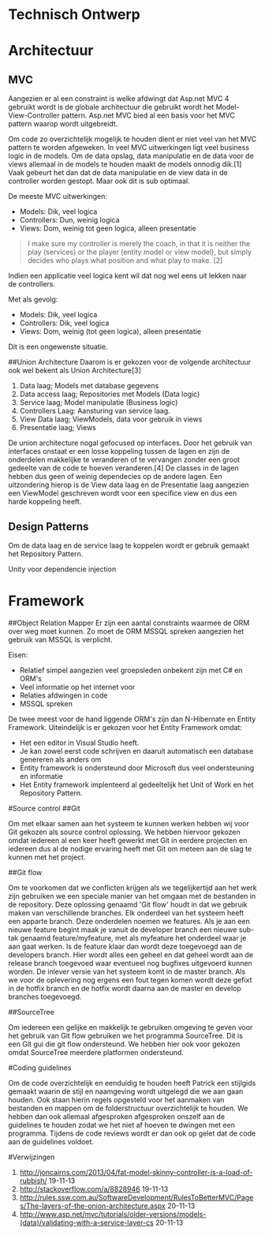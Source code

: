 Technisch Ontwerp
===============

# Architectuur
## MVC
Aangezien er al een constraint is welke afdwingt dat Asp.net MVC 4 gebruikt wordt is de globale architectuur die gebruikt wordt het Model-View-Controller pattern.
Asp.net MVC bied al een basis voor het MVC pattern waarop wordt uitgebreidt.

Om code zo overzichtelijk mogelijk te houden dient er niet veel van het MVC pattern te worden afgeweken.
In veel MVC uitwerkingen ligt veel business logic in de models. Om de data opslag, data manipulatie en de data voor de views allemaal in de models te houden maakt de models onnodig dik.[1] Vaak gebeurt het dan dat de data manipulatie en de view data in de controller worden gestopt. Maar ook dit is sub optimaal.

De meeste MVC uitwerkingen:

* Models: Dik, veel logica
* Controllers: Dun, weinig logica
* Views: Dom, weinig tot geen logica, alleen presentatie

> I make sure my controller is merely the coach, in that it is neither the play (services) or the player (entity model or view model), but simply decides who plays what position and what play to make. [2] 

Indien een applicatie veel logica kent wil dat nog wel eens uit lekken naar de controllers.

Met als gevolg:

* Models: Dik, veel logica
* Controllers: Dik, veel logica
* Views: Dom, weinig (tot geen logica), alleen presentatie

Dit is een ongewenste situatie.

##Union Architecture
Daarom is er gekozen voor de volgende architectuur ook wel bekent als Union Architecture[3]

1. Data laag; Models met database gegevens
2. Data access laag; Repositories met Models (Data logic)
3. Service laag; Model manipulatie (Business logic)
4. Controllers Laag: Aansturing van service laag.
5. View Data laag; ViewModels, data voor gebruik in views
6. Presentatie laag; Views

De union architecture nogal gefocused op interfaces. Door het gebruik van interfaces onstaat er een losse koppeling tussen de lagen en zijn de onderdelen makkelijke te veranderen of te vervangen zonder een groot gedeelte van de code te hoeven veranderen.[4] De classes in de lagen hebben dus geen of weinig dependecies op de andere lagen. Een uitzondering hierop is de View data laag en de Presentatie laag aangezien een ViewModel geschreven wordt voor een specifice view en dus een harde koppeling heeft.

## Design Patterns
Om de data laag en de service laag te koppelen wordt er gebruik gemaakt het Repository Pattern.

Unity voor dependencie injection

# Framework
##Object Relation Mapper
Er zijn een aantal constraints waarmee de ORM over weg moet kunnen. Zo moet de ORM MSSQL spreken aangezien het gebruik van MSSQL is verplicht.

Eisen:

* Relatief simpel aangezien veel groepsleden onbekent zijn met C# en ORM's
* Veel informatie op het internet voor
* Relaties afdwingen in code
* MSSQL spreken

De twee meest voor de hand liggende ORM's zijn dan N-Hibernate en Entity Framework.
Uiteindelijk is er gekozen voor het Entity Framework omdat:

* Het een editor in Visual Studio heeft.
* Je kan zowel eerst code schrijven en daaruit automatisch een database genereren als anders om
* Entity framework is ondersteund door Microsoft dus veel ondersteuning en informatie
* Het Entity framework implenteerd al gedeeltelijk het Unit of Work en het Repository Pattern.

#Source control
##Git 

Om met elkaar samen aan het systeem te kunnen werken hebben wij voor Git gekozen als source control oplossing. We hebben hiervoor gekozen omdat iedereen al een keer heeft gewerkt met Git in eerdere projecten en iedereen dus al de nodige ervaring heeft met Git om meteen aan de slag te kunnen met het project.

##Git flow

Om te voorkomen dat we conflicten krijgen als we tegelijkertijd aan het werk zijn gebruiken we een speciale manier van het omgaan met de bestanden in de repository. Deze oplossing genaamd 'Git flow' houdt in dat we gebruik maken van verschillende branches. Elk onderdeel van het systeem heeft een apparte branch. Deze onderdelen noemen we features. Als je aan een nieuwe feature begint maak je vanuit de developer branch een nieuwe sub-tak genaamd feature/myfeature, met als myfeature het onderdeel waar je aan gaat werken. Is de feature klaar dan wordt deze toegevoegd aan de developers branch. Hier wordt alles een geheel en dat geheel wordt aan de release branch toegevoed waar eventueel nog bugfixes uitgevoerd kunnen worden. De inlever versie van het systeem komt in de master branch. Als we voor de oplevering nog ergens een fout tegen komen wordt deze gefixt in de hotfix branch en de hotfix wordt daarna aan de master en develop branches toegevoegd.

##SourceTree

Om iedereen een gelijke en makkelijk te gebruiken omgeving te geven voor het gebruik van Git flow gebruiken we het programma SourceTree. Dit is een Git gui die git flow ondersteund. We hebben hier ook voor gekozen omdat SourceTree meerdere platformen ondersteund.

#Coding guidelines 

Om de code overzichtelijk en eenduidig te houden heeft Patrick een stijlgids gemaakt waarin de stijl en naamgeving wordt uitgelegd die we aan gaan houden. Ook staan hierin regels opgesteld voor het aanmaken van bestanden en mappen om de folderstructuur overzichtelijk te houden. We hebben dan ook allemaal afgesproken afgesproken onszelf aan de guidelines te houden zodat we het niet af hoeven te dwingen met een programma. Tijdens de code reviews wordt er dan ook op gelet dat de code aan de guidelines voldoet.

#Verwijzingen
1. http://joncairns.com/2013/04/fat-model-skinny-controller-is-a-load-of-rubbish/ 19-11-13
2. http://stackoverflow.com/a/8828946 19-11-13
3. http://rules.ssw.com.au/SoftwareDevelopment/RulesToBetterMVC/Pages/The-layers-of-the-onion-architecture.aspx 20-11-13
4. http://www.asp.net/mvc/tutorials/older-versions/models-(data)/validating-with-a-service-layer-cs 20-11-13